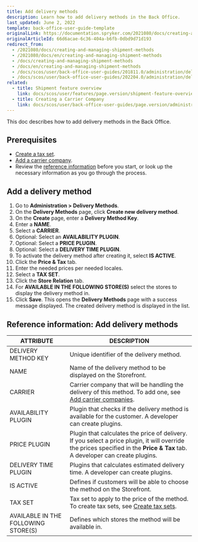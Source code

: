 ```yaml
---
title: Add delivery methods
description: Learn how to add delivery methods in the Back Office.
last_updated: June 2, 2022
template: back-office-user-guide-template
originalLink: https://documentation.spryker.com/2021080/docs/creating-and-managing-shipment-methods
originalArticleId: 66d6acae-6c36-404a-b6fb-0dbd9d71d193
redirect_from:
  - /2021080/docs/creating-and-managing-shipment-methods
  - /2021080/docs/en/creating-and-managing-shipment-methods
  - /docs/creating-and-managing-shipment-methods
  - /docs/en/creating-and-managing-shipment-methods
  - /docs/scos/user/back-office-user-guides/201811.0/administration/delivery-methods/creating-and-managing-delivery-methods.html
  - /docs/scos/user/back-office-user-guides/202204.0/administration/delivery-methods/creating-and-managing-delivery-methods.html
related:
  - title: Shipment feature overview
    link: docs/scos/user/features/page.version/shipment-feature-overview.html
  - title: Creating a Carrier Company
    link: docs/scos/user/back-office-user-guides/page.version/administration/delivery-methods/creating-carrier-companies.html
---
```


This doc describes how to add delivery methods in the Back Office.

## Prerequisites

* [Create a tax set](/docs/scos/user/back-office-user-guides/{{page.version}}/administration/tax-sets/create-tax-sets.html).
* [Add a carrier company](/docs/scos/user/back-office-user-guides/{{page.version}}/administration/delivery-methods/add-carrier-companies.html).
* Review the [reference information](#reference-information-add-delivery-methods) before you start, or look up the necessary information as you go through the process.

## Add a delivery method

1. Go to **Administration&nbsp;<span aria-label="and then">></span> Delivery Methods**.
2. On the **Delivery Methods** page, click **Create new delivery method**.
3. On the **Create** page, enter a **Delivery Method Key**.
4. Enter a **NAME**.
5. Select a **CARRIER**.
6. Optional: Select an **AVAILABILITY PLUGIN**.
7. Optional: Select a **PRICE PLUGIN**.
8. Optional: Select a **DELIVERY TIME PLUGIN**.
9. To activate the delivery method after creating it, select **IS ACTIVE**.
10. Click the **Price & Tax** tab.
11. Enter the needed prices per needed locales.
12. Select a **TAX SET**.
13. Click the **Store Relation** tab.
14. For **AVAILABLE IN THE FOLLOWING STORE(S)** select the stores to display the delivery method in.
15. Click **Save**.
    This opens the **Delivery Methods** page with a success message displayed. The created delivery method is displayed in the list.

## Reference information: Add delivery methods

| ATTRIBUTE | DESCRIPTION |
| --- | --- |
| DELIVERY METHOD KEY | Unique identifier of the delivery method. |
| NAME | Name of the delivery method to be displayed on the Storefront. |
| CARRIER | Carrier company that will be handling the delivery of this method. To add one, see [Add carrier companies](/docs/scos/user/back-office-user-guides/{{page.version}}/administration/delivery-methods/add-carrier-companies.html). |
| AVAILABILITY PLUGIN | Plugin that checks if the delivery method is available for the customer. A developer can create plugins. |
|  PRICE PLUGIN | Plugin that calculates the price of delivery. If you select a price  plugin, it will override the prices specified in the **Price & Tax** tab. A developer can create plugins. |
| DELIVERY TIME PLUGIN | Plugins that calculates estimated delivery time. A developer can create plugins. |
| IS ACTIVE | Defines if customers will be able to choose the method on the Storefront. |
| TAX SET | Tax set to apply to the price of the method. To create tax sets, see [Create tax sets](/docs/scos/user/back-office-user-guides/{{page.version}}/administration/tax-sets/create-tax-sets.html).
| AVAILABLE IN THE FOLLOWING STORE(S) | Defines which stores the method will be available in. |
